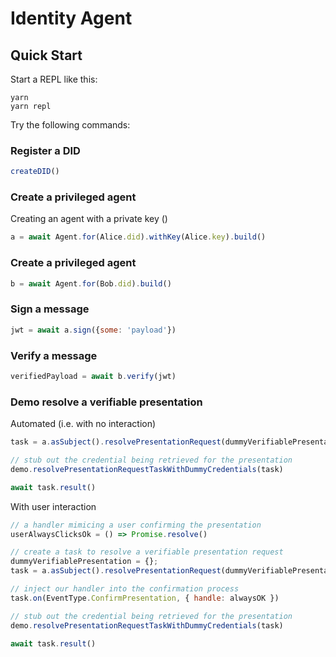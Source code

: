 # Identity Agent

## Quick Start

Start a REPL like this:

```shell
yarn
yarn repl
```

Try the following commands:

### Register a DID
```js
createDID()
```

### Create a privileged agent
Creating an agent with a private key ()
```js
a = await Agent.for(Alice.did).withKey(Alice.key).build()
```

### Create a privileged agent
```js
b = await Agent.for(Bob.did).build()
```

### Sign a message
```js
jwt = await a.sign({some: 'payload'})
```

### Verify a message
```js
verifiedPayload = await b.verify(jwt)
```

### Demo resolve a verifiable presentation

Automated (i.e. with no interaction)
```js
task = a.asSubject().resolvePresentationRequest(dummyVerifiablePresentation)

// stub out the credential being retrieved for the presentation
demo.resolvePresentationRequestTaskWithDummyCredentials(task)

await task.result()
```


With user interaction

```js
// a handler mimicing a user confirming the presentation 
userAlwaysClicksOk = () => Promise.resolve()

// create a task to resolve a verifiable presentation request
dummyVerifiablePresentation = {};
task = a.asSubject().resolvePresentationRequest(dummyVerifiablePresentation)

// inject our handler into the confirmation process 
task.on(EventType.ConfirmPresentation, { handle: alwaysOK })

// stub out the credential being retrieved for the presentation
demo.resolvePresentationRequestTaskWithDummyCredentials(task)

await task.result()
```
